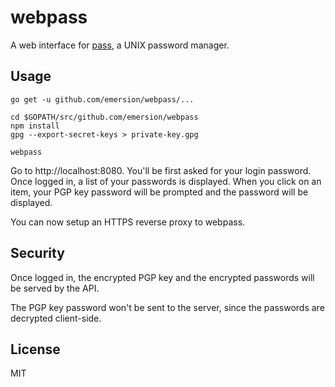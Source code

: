 # webpass

A web interface for [pass](https://www.passwordstore.org/), a UNIX password manager.

## Usage

```shell
go get -u github.com/emersion/webpass/...

cd $GOPATH/src/github.com/emersion/webpass
npm install
gpg --export-secret-keys > private-key.gpg

webpass
```

Go to http://localhost:8080. You'll be first asked for your login password.
Once logged in, a list of your passwords is displayed. When you click on an
item, your PGP key password will be prompted and the password will be displayed.

You can now setup an HTTPS reverse proxy to webpass.

## Security

Once logged in, the encrypted PGP key and the encrypted passwords will be served
by the API.

The PGP key password won't be sent to the server, since the passwords are
decrypted client-side.

## License

MIT
